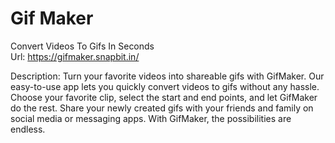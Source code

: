 # Gif Maker

Convert Videos To Gifs In Seconds<br/>
Url: https://gifmaker.snapbit.in/

Description: Turn your favorite videos into shareable gifs with GifMaker. Our easy-to-use app lets you quickly convert videos to gifs without any hassle. Choose your favorite clip, select the start and end points, and let GifMaker do the rest. Share your newly created gifs with your friends and family on social media or messaging apps. With GifMaker, the possibilities are endless.
